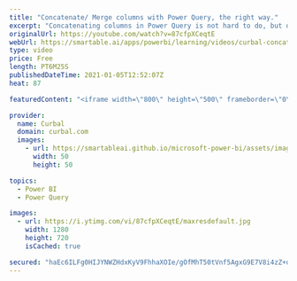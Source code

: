```yaml
---
title: "Concatenate/ Merge columns with Power Query, the right way."
excerpt: "Concatenating columns in Power Query is not hard to do, but depending on the technique you use, you might get unexpected or wrong results.  There is a bullet proof way to do it and I will explain it here.  Link to the null, blank video mentioned in this video: https://www.youtube.com/watch?v=EoRjNx1G2g4"
originalUrl: https://youtube.com/watch?v=87cfpXCeqtE
webUrl: https://smartable.ai/apps/powerbi/learning/videos/curbal-concatenate-merge-columns-with-power-query-the-right-way/
type: video
price: Free
length: PT6M25S
publishedDateTime: 2021-01-05T12:52:07Z
heat: 87

featuredContent: "<iframe width=\"800\" height=\"500\" frameborder=\"0\" src=\"https://www.youtube.com/embed/87cfpXCeqtE\" allow=\"accelerometer; autoplay; encrypted-media; gyroscope; picture-in-picture\" allowfullscreen></iframe>"

provider:
  name: Curbal
  domain: curbal.com
  images:
    - url: https://smartableai.github.io/microsoft-power-bi/assets/images/organizations/curbal.com-50x50.jpg
      width: 50
      height: 50

topics:
  - Power BI
  - Power Query

images:
  - url: https://i.ytimg.com/vi/87cfpXCeqtE/maxresdefault.jpg
    width: 1280
    height: 720
    isCached: true

secured: "haEc6ILFg0HIJYNWZHdxKyV9FhhaXOIe/gOfMhT50tVnf5AgxG9E7V8i4zZ+qCGJi4eK3+jeGOS0iDlh6iDcPV+D0KLKDtraTJppSJmzlkyUtxp/dI5vU1PjEEzPDUVD87g38p/n5tJLRSP8sIDnmcyLgQlIxNmKu+/bJVIQq1kZpP46Gh/SHYv9PbL80LwhOKyiKnrQrkWcfpW657V9QPSIObNKrWQ6fAuQYrfAdv4bvbVSdCXf4J8XGR75ZVFW57NR7wJqdiKC1UHw/bj/js8DHdL3WbbRckCnd+qs3uBZl7rY+mYDgULpr6Q+sF+N2fbS+6dSnQisOs4B1YpCJWyzUEcTNwjWuyKySb9/1Ye64VdA2hIpDjZjST4sBuBTV4I8o5IaPzZVsOeoMa8KS4DfJM8r7FB8bqIhlj1L7/8=;9E+34qDoWJDF0no+YE2Idg=="
---
```


